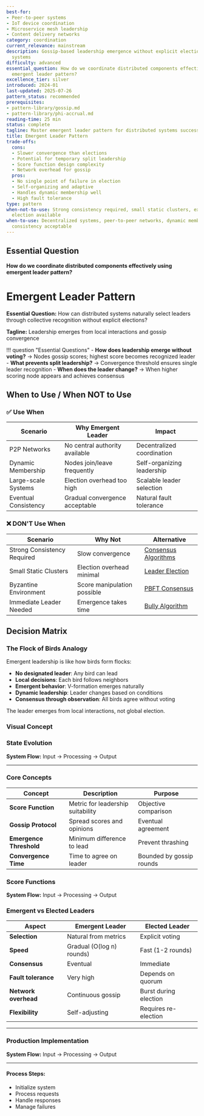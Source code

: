 ```yaml
---
best-for:
- Peer-to-peer systems
- IoT device coordination
- Microservice mesh leadership
- Content delivery networks
category: coordination
current_relevance: mainstream
description: Gossip-based leadership emergence without explicit elections in distributed
  systems
difficulty: advanced
essential_question: How do we coordinate distributed components effectively using
  emergent leader pattern?
excellence_tier: silver
introduced: 2024-01
last-updated: 2025-07-26
pattern_status: recommended
prerequisites:
- pattern-library/gossip.md
- pattern-library/phi-accrual.md
reading-time: 25 min
status: complete
tagline: Master emergent leader pattern for distributed systems success
title: Emergent Leader Pattern
trade-offs:
  cons:
  - Slower convergence than elections
  - Potential for temporary split leadership
  - Score function design complexity
  - Network overhead for gossip
  pros:
  - No single point of failure in election
  - Self-organizing and adaptive
  - Handles dynamic membership well
  - High fault tolerance
type: pattern
when-not-to-use: Strong consistency required, small static clusters, explicit leader
  election available
when-to-use: Decentralized systems, peer-to-peer networks, dynamic membership, eventual
  consistency acceptable
---
```



## Essential Question

**How do we coordinate distributed components effectively using emergent leader pattern?**


# Emergent Leader Pattern

**Essential Question:** How can distributed systems naturally select leaders through collective recognition without explicit elections?

**Tagline:** Leadership emerges from local interactions and gossip convergence

!!! question "Essential Questions"
    - **How does leadership emerge without voting?** → Nodes gossip scores; highest score becomes recognized leader
    - **What prevents split leadership?** → Convergence threshold ensures single leader recognition
    - **When does the leader change?** → When higher scoring node appears and achieves consensus

## When to Use / When NOT to Use

### ✅ Use When

| Scenario | Why Emergent Leader | Impact |
|----------|---------------------|--------|
| P2P Networks | No central authority available | Decentralized coordination |
| Dynamic Membership | Nodes join/leave frequently | Self-organizing leadership |
| Large-scale Systems | Election overhead too high | Scalable leader selection |
| Eventual Consistency | Gradual convergence acceptable | Natural fault tolerance |

### ❌ DON'T Use When

| Scenario | Why Not | Alternative |
|----------|---------|-------------|
| Strong Consistency Required | Slow convergence | [Consensus Algorithms](coordination/consensus.md) |
| Small Static Clusters | Election overhead minimal | [Leader Election](coordination/leader-election.md) |
| Byzantine Environment | Score manipulation possible | [PBFT Consensus](coordination/consensus.md) |
| Immediate Leader Needed | Emergence takes time | [Bully Algorithm](coordination/leader-election.md) |

## Decision Matrix

### The Flock of Birds Analogy

Emergent leadership is like how birds form flocks:
- **No designated leader**: Any bird can lead
- **Local decisions**: Each bird follows neighbors
- **Emergent behavior**: V-formation emerges naturally
- **Dynamic leadership**: Leader changes based on conditions
- **Consensus through observation**: All birds agree without voting

The leader emerges from local interactions, not global election.

### Visual Concept


### State Evolution

**System Flow:** Input → Processing → Output


---

### Core Concepts

| Concept | Description | Purpose |
|---------|-------------|---------|
| **Score Function** | Metric for leadership suitability | Objective comparison |
| **Gossip Protocol** | Spread scores and opinions | Eventual agreement |
| **Emergence Threshold** | Minimum difference to lead | Prevent thrashing |
| **Convergence Time** | Time to agree on leader | Bounded by gossip rounds |

### Score Functions

**System Flow:** Input → Processing → Output


### Emergent vs Elected Leaders

| Aspect | Emergent Leader | Elected Leader |
|--------|-----------------|----------------|
| **Selection** | Natural from metrics | Explicit voting |
| **Speed** | Gradual (O(log n) rounds) | Fast (1-2 rounds) |
| **Consensus** | Eventual | Immediate |
| **Fault tolerance** | Very high | Depends on quorum |
| **Network overhead** | Continuous gossip | Burst during election |
| **Flexibility** | Self-adjusting | Requires re-election |

---

### Production Implementation

**System Flow:** Input → Processing → Output


---

#### **Process Steps:**
- Initialize system
- Process requests
- Handle responses
- Manage failures

